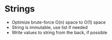 # Strings

- Optimize brute-force O(n) space to O(1) space
- String is immutable, use list if needed
- Write values to string from the back, if possible
